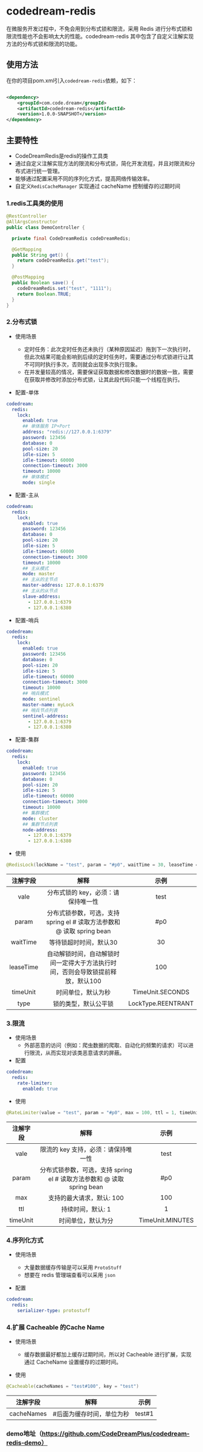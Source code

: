 # codedream-redis

在微服务开发过程中，不免会用到分布式锁和限流，采用 Redis 进行分布式锁和限流性能也不会影响太大的性能。codedream-redis 其中包含了自定义注解实现方法的分布式锁和限流的功能。

## 使用方法

在你的项目pom.xml引入`codedream-redis`依赖，如下：

```xml

<dependency>
    <groupId>com.code.dream</groupId>
    <artifactId>codedream-redis</artifactId>
    <version>1.0.0-SNAPSHOT</version>
</dependency>
```

## 主要特性

* CodeDreamRedis是redis的操作工具类
* 通过自定义注解实现方法的限流和分布式锁，简化开发流程，并且对限流和分布式进行统一管理。
* 能够通过配置采用不同的序列化方式，提高网络传输效率。
* 自定义`RedisCacheManager` 实现通过 cacheName 控制缓存的过期时间

### 1.redis工具类的使用

```java
@RestController
@AllArgsConstructor
public class DemoController {

  private final CodeDreamRedis codeDreamRedis;

  @GetMapping
  public String get() {
    return codeDreamRedis.get("test");
  }

  @PostMapping
  public Boolean save() {
    codeDreamRedis.set("test", "1111");
    return Boolean.TRUE;
  }
}
```

### 2.分布式锁

- 使用场景
    - 定时任务：此次定时任务还未执行（某种原因延迟）拖到下一次执行时，但此次结果可能会影响到后续的定时任务时，需要通过分布式锁进行让其不可同时执行多次，否则就会出现多次执行现象。
    - 在并发量较高的情况，需要保证获取数据和修改数据时的数据一致，需要在获取并修改时添加分布式锁，让其此段代码只能一个线程在执行。

- 配置-单体

```yaml
codedream:
  redis:
    lock:
      enabled: true
      ## 单体服务 IP+Port
      address: "redis://127.0.0.1:6379"
      password: 123456
      database: 0
      pool-size: 20
      idle-size: 5
      idle-timeout: 60000
      connection-timeout: 3000
      timeout: 10000
      ## 单体模式
      mode: single
```

- 配置-主从

```yaml
codedream:
  redis:
    lock:
      enabled: true
      password: 123456
      database: 0
      pool-size: 20
      idle-size: 5
      idle-timeout: 60000
      connection-timeout: 3000
      timeout: 10000
      ## 主从模式
      mode: master
      ## 主从的主节点
      master-address: 127.0.0.1:6379
      ## 主从的从节点
      slave-address:
        - 127.0.0.1:6379
        - 127.0.0.1:6380
```

- 配置-哨兵

```yaml
codedream:
  redis:
    lock:
      enabled: true
      password: 123456
      database: 0
      pool-size: 20
      idle-size: 5
      idle-timeout: 60000
      connection-timeout: 3000
      timeout: 10000
      ## 哨兵模式
      mode: sentinel
      master-name: myLock
      ## 哨兵节点列表
      sentinel-address:
        - 127.0.0.1:6379
        - 127.0.0.1:6380
```

- 配置-集群

```yaml
codedream:
  redis:
    lock:
      enabled: true
      password: 123456
      database: 0
      pool-size: 20
      idle-size: 5
      idle-timeout: 60000
      connection-timeout: 3000
      timeout: 10000
      ## 集群模式
      mode: cluster
      ## 集群节点列表
      node-address:
        - 127.0.0.1:6379
        - 127.0.0.1:6380
```

- 使用

```java
@RedisLock(lockName = "test", param = "#p0", waitTime = 30, leaseTime = 100, timeUnit = TimeUnit.SECONDS, type = LockType.REENTRANT)
```

| 注解字段 | 解释 | 示例 |
|:---:|:---:|:---:|
| vale | 分布式锁的 key，必须：请保持唯一性 | test|
| param | 分布式锁参数，可选，支持 spring el # 读取方法参数和 @ 读取 spring bean | #p0 |
| waitTime | 等待锁超时时间，默认30 | 30 |
| leaseTime | 自动解锁时间，自动解锁时间一定得大于方法执行时间，否则会导致锁提前释放，默认100 | 100 |
| timeUnit | 时间单位，默认为秒 | TimeUnit.SECONDS |
| type | 锁的类型，默认公平锁 | LockType.REENTRANT |

### 3.限流

- 使用场景
    - 外部恶意的访问（例如：爬虫数据的爬取、自动化的频繁的请求）可以进行限流，从而实现对该类恶意请求的屏蔽。
- 配置

```yaml
codedream:
  redis:
    rate-limiter:
      enabled: true
```

- 使用

```java
@RateLimiter(value = "test", param = "#p0", max = 100, ttl = 1, timeUnit = TimeUnit.MINUTES)
```

| 注解字段 | 解释 | 示例 |
|:---:|:---:|:---:|
| vale | 限流的 key 支持，必须：请保持唯一性 | test|
| param | 分布式锁参数，可选，支持 spring el # 读取方法参数和 @ 读取 spring bean | #p0 |
| max | 支持的最大请求，默认: 100 | 100 |
| ttl | 持续时间，默认: 1 | 1 |
| timeUnit |                      时间单位，默认为分                      | TimeUnit.MINUTES |

### 4.序列化方式

- 使用场景
    - 大量数据缓存传输是可以采用 `ProtoStuff`
    - 想要在 redis 管理端查看可以采用 `json`

- 配置

```yaml
codedream:
  redis:
    serializer-type: protostuff
```

### 4.扩展 Cacheable 的Cache Name

- 使用场景
    - 缓存数据最好都加上缓存过期时间，所以对 Cacheable 进行扩展，实现通过 CacheName 设置缓存的过期时间。

- 使用

```java
@Cacheable(cacheNames = "test#100", key = "test")
```

| 注解字段 | 解释 | 示例 |
|:---:|:---:|:---:|
| cacheNames | #后面为缓存时间，单位为秒 | test#1 |

### demo地址（https://github.com/CodeDreamPlus/codedream-redis-demo）
